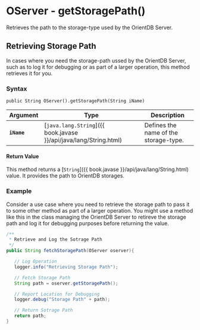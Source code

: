 
# OServer - getStoragePath()

Retrieves the path to the storage-type used by the OrientDB Server.

## Retrieving Storage Path

In cases where you need the storage-path ussed by the OrientDB Server, such as to log it for debugging or as part of a larger operation, this method retrieves it for you.

### Syntax

```
public String OServer().getStoragePath(String iName)
```

| Argument | Type | Description |
|---|---|---|
| **`iName`** | [`java.lang.String`]({{ book.javase }}/api/java/lang/String.html) | Defines the name of the storage-type. |

#### Return Value

This method returns a [`String`]({{ book.javase }}/api/java/lang/String.html) value.  It provides the path to OrientDB storages.


### Example

Consider a use case where you need to retrieve the storage path to pass it to some other method as part of a larger operation.  You might use a method like this in the class managing the OrientDB Server to retireve the storage path and log it for debugging purposes before returning the value. 


```java
/**
 * Retrieve and Log the Sotrage Path 
 */
public String fetchStoragePath(OServer oserver){

   // Log Operation
   logger.info("Retrieving Storage Path");

   // Fetch Storage Path 
   String path = oserver.getStoragePath();

   // Report Location for Debugging
   logger.debug("Storage Path" + path);

   // Return Sotrage Path 
   return path;
}
```

